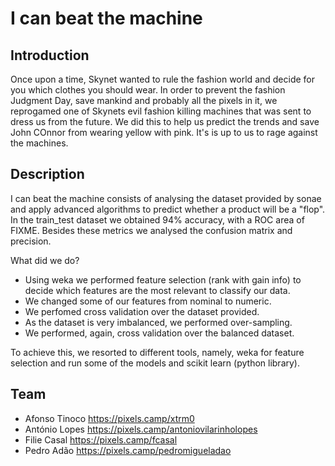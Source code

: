 # I can beat the machine

## Introduction

Once upon a time, Skynet wanted to rule the fashion world and decide for you which clothes you should wear. In order to prevent the fashion Judgment Day, save mankind and probably all the pixels in it, we reprogamed one of Skynets evil fashion killing machines that was sent to dress us from the future. We did this to help us predict the trends and save John COnnor from wearing yellow with pink. It's is up to us to rage against the machines.

## Description

I can beat the machine consists of analysing the dataset provided by sonae and apply advanced algorithms to predict whether a product will be a "flop". In the train_test dataset we obtained 94% accuracy, with a ROC area of FIXME. Besides these metrics we analysed the confusion matrix and precision.

What did we do?
  * Using weka we performed feature selection (rank with gain info) to decide which features are the most relevant to classify our data.
  * We changed some of our features from nominal to numeric.
  * We perfomed cross validation over the dataset provided. 
  * As the dataset is very imbalanced, we performed over-sampling.
  * We performed, again, cross validation over the balanced dataset. 

To achieve this, we resorted to different tools, namely, weka for feature selection and run some of the models and scikit learn (python library).


## Team

 * Afonso Tinoco https://pixels.camp/xtrm0
 * António Lopes https://pixels.camp/antoniovilarinholopes
 * Filie Casal https://pixels.camp/fcasal
 * Pedro Adão https://pixels.camp/pedromigueladao


